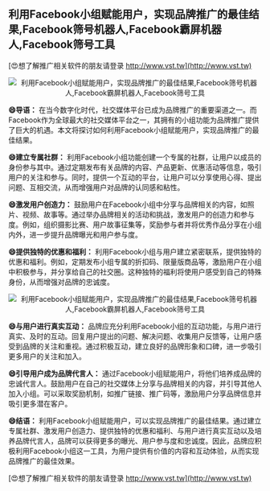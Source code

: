 ## **利用Facebook小组赋能用户，实现品牌推广的最佳结果,Facebook筛号机器人,Facebook霸屏机器人,Facebook筛号工具**

[😍想了解推广相关软件的朋友请登录 http://www.vst.tw](http://www.vst.tw)

 <center><img src="https://vst.tw/MP4/tuiguang/png/8.png" alt="利用Facebook小组赋能用户，实现品牌推广的最佳结果,Facebook筛号机器人,Facebook霸屏机器人,Facebook筛号工具"></center>

**😄导语：**
在当今数字化时代，社交媒体平台已成为品牌推广的重要渠道之一。而Facebook作为全球最大的社交媒体平台之一，其拥有的小组功能为品牌推广提供了巨大的机遇。本文将探讨如何利用Facebook小组赋能用户，实现品牌推广的最佳结果。

**😄建立专属社群：**
利用Facebook小组功能创建一个专属的社群，让用户以成员的身份参与其中。通过定期发布有关品牌的内容、产品更新、优惠活动等信息，吸引用户的关注和参与。同时，提供一个互动的平台，让用户可以分享使用心得、提出问题、互相交流，从而增强用户对品牌的认同感和粘性。

**😄激发用户创造力：**
鼓励用户在Facebook小组中分享与品牌相关的内容，如照片、视频、故事等。通过举办品牌相关的活动和挑战，激发用户的创造力和参与度。例如，组织摄影比赛、用户故事征集等，奖励参与者并将优秀作品分享在小组内外，进一步提升品牌曝光和用户参与度。

**😄提供独特的优惠和福利：**
利用Facebook小组与用户建立紧密联系，提供独特的优惠和福利。例如，定期发布小组专属的折扣码、限量版商品等，激励用户在小组中积极参与，并分享给自己的社交圈。这种独特的福利将使用户感受到自己的特殊身份，从而增强对品牌的忠诚度。

 <center><img src="https://vst.tw/MP4/tuiguang/png/4.png" alt="利用Facebook小组赋能用户，实现品牌推广的最佳结果,Facebook筛号机器人,Facebook霸屏机器人,Facebook筛号工具"></center>

**😄与用户进行真实互动：**
品牌应充分利用Facebook小组的互动功能，与用户进行真实、及时的互动。回复用户提出的问题、解决问题、收集用户反馈等，让用户感受到品牌的关注和重视。通过积极互动，建立良好的品牌形象和口碑，进一步吸引更多用户的关注和加入。

**😄引导用户成为品牌代言人：**
通过Facebook小组赋能用户，将他们培养成品牌的忠诚代言人。鼓励用户在自己的社交媒体上分享与品牌相关的内容，并引导其他人加入小组。可以采取奖励机制，如推广链接、推广码等，激励用户分享品牌信息并吸引更多潜在客户。

**😄结语：**
利用Facebook小组赋能用户，可以实现品牌推广的最佳结果。通过建立专属社群、激发用户创造力、提供独特的优惠和福利、与用户进行真实互动以及培养品牌代言人，品牌可以获得更多的曝光、用户参与度和忠诚度。因此，品牌应积极利用Facebook小组这一工具，为用户提供有价值的内容和互动体验，从而实现品牌推广的最佳效果。

[😍想了解推广相关软件的朋友请登录 http://www.vst.tw](http://www.vst.tw)



